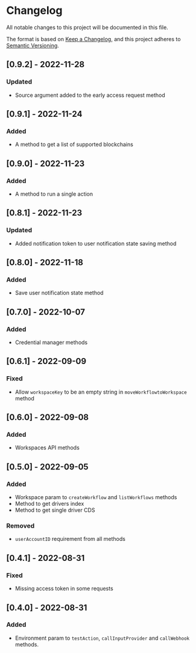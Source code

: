 # Changelog

All notable changes to this project will be documented in this file.

The format is based on [Keep a Changelog](https://keepachangelog.com/en/1.0.0/),
and this project adheres to [Semantic Versioning](https://semver.org/spec/v2.0.0.html).

## [0.9.2] - 2022-11-28

### Updated

- Source argument added to the early access request method

## [0.9.1] - 2022-11-24

### Added

- A method to get a list of supported blockchains

## [0.9.0] - 2022-11-23

### Added

- A method to run a single action

## [0.8.1] - 2022-11-23

### Updated

- Added notification token to user notification state saving method

## [0.8.0] - 2022-11-18

### Added

- Save user notification state method

## [0.7.0] - 2022-10-07

### Added

- Credential manager methods

## [0.6.1] - 2022-09-09

### Fixed

- Allow `workspaceKey` to be an empty string in `moveWorkflowtoWorkspace` method

## [0.6.0] - 2022-09-08

### Added

- Workspaces API methods

## [0.5.0] - 2022-09-05

### Added

- Workspace param to `createWorkflow` and `listWorkflows` methods
- Method to get drivers index
- Method to get single driver CDS

### Removed

- `userAccountID` requirement from all methods

## [0.4.1] - 2022-08-31

### Fixed

- Missing access token in some requests

## [0.4.0] - 2022-08-31

### Added

- Environment param to `testAction`, `callInputProvider` and `callWebhook` methods.
